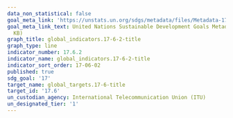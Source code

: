 ```yaml
---
data_non_statistical: false
goal_meta_link: 'https://unstats.un.org/sdgs/metadata/files/Metadata-17-06-02.pdf '
goal_meta_link_text: United Nations Sustainable Development Goals Metadata (PDF 211
  KB)
graph_title: global_indicators.17-6-2-title
graph_type: line
indicator_number: 17.6.2
indicator_name: global_indicators.17-6-2-title
indicator_sort_order: 17-06-02
published: true
sdg_goal: '17'
target_name: global_targets.17-6-title
target_id: '17.6'
un_custodian_agency: International Telecommunication Union (ITU)
un_designated_tier: '1'
---
```

